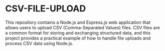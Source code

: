 # CSV-FILE-UPLOAD
This repository contains a Node.js and Express.js web application that allows users to upload CSV (Comma-Separated Values) files. CSV files are a common format for storing and exchanging structured data, and this project provides a practical example of how to handle file uploads and process CSV data using Node.js.
